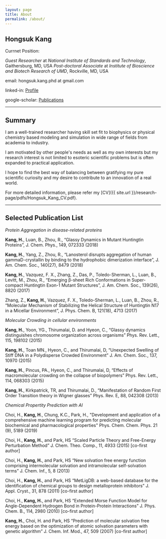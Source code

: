 ```yaml
---
layout: page
title: About
permalink: /about/
---
```


## Hongsuk Kang

Currnet Position:

*Guest Researcher* at *National Institute of Standards and Technology*, Gaithersburg, MD, USA
*Post-doctoral Associate* at *Institute of Bioscience and Biotech Research of UMD*, Rockville, MD, USA

email: hongsuk.kang.phd at gmail.com

linked-in: [Profile](https://www.linkedin.com/in/hongsuk-kang-882b636b)

google-scholar: [Publications](https://scholar.google.com/citations?hl=en&user=9EiiN0YAAAAJ&view_op=list_works&sortby=pubdate)

---

## Summary

I am a well-trained researcher having skill set fit to biophysics or physical chemistry based modeling and simulation in wide range of fields from academia to industry. 

I am motivated by other people's needs as well as my own interests but my research interest is not limited to esoteric scientific problems but is often expanded to practical application. 

I hope to find the best way of balancing between gratifying my pure scientific curiosity and my desire to contribute to an innovation of a real world.

For more detailed information, please refer my [CV]({{ site.url }}/research-page/pdfs/Hongsuk_Kang_CV.pdf).

---

## Selected Publication List

*Protein Aggregation in disease-related proteins*

__Kang, H.__, Luan, B., Zhou, R., “Glassy Dynamics in Mutant Huntingtin Proteins”, J. Chem. Phys., 149, 072333 (2018)

__Kang, H.__, Yang, Z., Zhou, R., “Lanosterol disrupts aggregation of human gammaD-crystallin by binding to the hydrophobic dimerization interface”, J. Am. Chem. Soc., 140(27), 8479 (2018)

__Kang, H.__, Vazquez, F. X., Zhang, Z., Das, P., Toledo-Sherman, L., Luan, B., Levitt, M., Zhou, R., “Emerging β-sheet Rich Conformations in Super-compact Huntingtin Exon-1 Mutant Structures”, J. Am. Chem. Soc., 139(26), 8820 (2017)

Zhang, Z., __Kang, H.__, Vazquez, F. X., Toledo-Sherman, L., Luan, B., Zhou, R., “Molecular Mechanism of Stabilizing the Helical Structure of Huntingtin N17 in a Micellar Environment”, J. Phys. Chem. B, 121(18), 4713 (2017)

*Molecular Crowding in cellular environments*

__Kang, H.__, Yoon, YG., Thirumalai, D. and Hyeon, C., “Glassy dynamics distinguishes chromosome organization across organisms” Phys. Rev. Lett., 115, 198102 (2015)

__Kang, H.__, Toan MN., Hyeon, C., and Thirumalai, D, “Unexpected Swelling of Stiff DNA in a Polydisperse Crowded Environment” J. Am. Chem. Soc., 137, 10970 (2015)

__Kang, H.__, Pincus, PA., Hyeon, C., and Thirumalai, D, “Effects of macromolecular crowding on the collapse of biopolymers” Phys. Rev. Lett., 114, 068303 (2015)

__Kang, H.__, Kirkpatrick, TR, and Thirumalai, D., “Manifestation of Random First Order Transition theory in Wigner glasses” Phys. Rev. E, 88, 042308 (2013)

*Chemical Propertity Prediction with AI*

Choi, H., __Kang, H__., Chung, K.C., Park, H., "Development and application of a comprehensive machine learning program for predicting molecular biochemical and pharmacological properties"
Phys. Chem. Chem. Phys. 21 (9), 5189 (2019)

Choi, H., __Kang, H.__, and Park, HS “Scaled Particle Theory and Free-Energy Perturbation Method” J. Chem. Theo. Comp., 11, 4933 (2015)  [co-first author]

Choi, H., __Kang, H.__, and Park, HS “New solvation free energy function comprising intermolecular solvation and intramolecular self-solvation terms” J. Chem. Inf., 5, 8 (2013) 

Choi, H., __Kang, H.__, and Park, HS “MetLigDB: a web-based database for the identification of chemical groups to design metalloprotein inhibitors” J. Appl. Cryst., 31, 878 (2011)  [co-first author]

Choi, H., __Kang, H.__, and Park, HS “Extended Morse Function Model for Angle-Dependent Hydrogen Bond in Protein-Protein Interactions” J. Phys. Chem. B., 114, 2980 (2010)  [co-first author]

__Kang, H.__, Choi, H. and Park, HS “Prediction of molecular solvation free energy based on the optimization of atomic solvation parameters with genetic algorithm” J. Chem. Inf. Mod., 47, 509 (2007)  [co-first author]


[jekyll-organization]: https://github.com/jekyll

